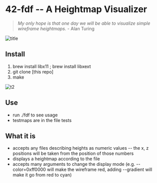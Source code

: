 # 42-fdf -- A Heightmap Visualizer
> *My only hope is that one day we will be able to visualize simple wireframe heightmaps.* - Alan Turing

![title](https://media.giphy.com/media/aayRtWTPmH293aNHsz/giphy.gif)

## Install

1. brew install libx11 ; brew install libxext
2. git clone [this repo]
3. make

![t2](https://i.imgur.com/uy1MeA2.png)

## Use

- run ./fdf to see usage
- testmaps are in the file tests

## What it is

- accepts any files describing heights as numeric values -- the x, z positions will be taken from the position of those numbers
- displays a heightmap according to the file
- accepts many arguments to change the display mode (e.g. --color=0xff0000 will make the wireframe red, adding --gradient will make it go from red to cyan)
